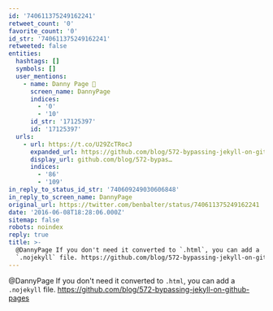 ```yaml
---
id: '740611375249162241'
retweet_count: '0'
favorite_count: '0'
id_str: '740611375249162241'
retweeted: false
entities:
  hashtags: []
  symbols: []
  user_mentions:
    - name: Danny Page 🧮
      screen_name: DannyPage
      indices:
        - '0'
        - '10'
      id_str: '17125397'
      id: '17125397'
  urls:
    - url: https://t.co/U29ZcTRocJ
      expanded_url: https://github.com/blog/572-bypassing-jekyll-on-github-pages
      display_url: github.com/blog/572-bypas…
      indices:
        - '86'
        - '109'
in_reply_to_status_id_str: '740609249030606848'
in_reply_to_screen_name: DannyPage
original_url: https://twitter.com/benbalter/status/740611375249162241
date: '2016-06-08T18:28:06.000Z'
sitemap: false
robots: noindex
reply: true
title: >-
  @DannyPage If you don't need it converted to `.html`, you can add a
  `.nojekyll` file. https://github.com/blog/572-bypassing-jekyll-on-github-pages
---
```


@DannyPage If you don't need it converted to `.html`, you can add a `.nojekyll` file. https://github.com/blog/572-bypassing-jekyll-on-github-pages